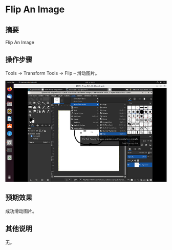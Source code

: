 # Flip An Image

## 摘要

Flip An Image

## 操作步骤

Tools → Transform Tools → Flip – 滑动图片。

![Flip An Image](./img/FlipAnImage.png)

## 预期效果

成功滑动图片。

## 其他说明

无。
